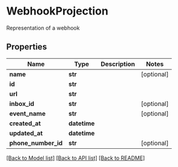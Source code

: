 # WebhookProjection

Representation of a webhook
## Properties
Name | Type | Description | Notes
------------ | ------------- | ------------- | -------------
**name** | **str** |  | [optional] 
**id** | **str** |  | 
**url** | **str** |  | 
**inbox_id** | **str** |  | [optional] 
**event_name** | **str** |  | [optional] 
**created_at** | **datetime** |  | 
**updated_at** | **datetime** |  | 
**phone_number_id** | **str** |  | [optional] 

[[Back to Model list]](../README#documentation-for-models) [[Back to API list]](../README#documentation-for-api-endpoints) [[Back to README]](../README)


